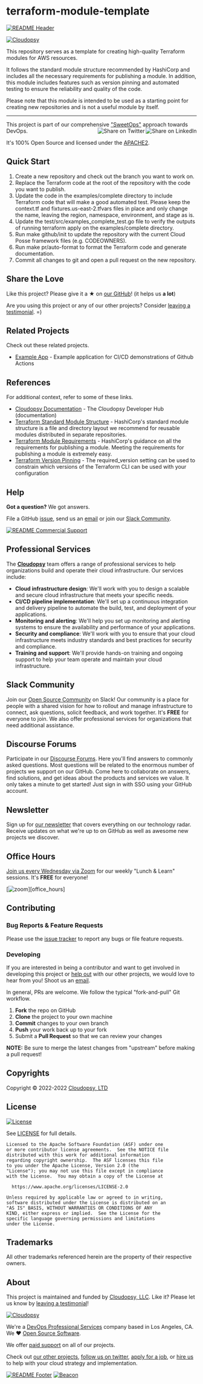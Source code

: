 
<!-- markdownlint-disable -->
# terraform-module-template
<!-- markdownlint-restore -->

[![README Header][readme_header_img]][readme_header_link]

[![Cloudopsy][logo]](https://cpco.io/homepage)

<!--




  ** DO NOT EDIT THIS FILE
  **
  ** This file was automatically generated by the `build-harness`.
  ** 1) Make all changes to `README.yaml`
  ** 2) Run `make init` (you only need to do this once)
  ** 3) Run`make readme` to rebuild this file.
  **
  ** (We maintain HUNDREDS of open source projects. This is how we maintain our sanity.)
  **





-->

This repository serves as a template for creating high-quality Terraform modules for AWS resources.

It follows the standard module structure recommended by HashiCorp and includes all the necessary requirements for publishing a module.
In addition, this module includes features such as version pinning and automated testing to ensure the reliability and quality of the code.

Please note that this module is intended to be used as a starting point for creating new repositories and is not a useful module by itself.

---

This project is part of our comprehensive ["SweetOps"](https://cpco.io/sweetops) approach towards DevOps.
[<img align="right" title="Share on LinkedIn" src="https://docs.cloudopsy.com/images/ionicons/social-linkedin-outline-2.0.1-16x16-999999.svg" />][share_linkedin]
[<img align="right" title="Share on Twitter" src="https://docs.cloudopsy.com/images/ionicons/social-twitter-outline-2.0.1-16x16-999999.svg" />][share_twitter]




It's 100% Open Source and licensed under the [APACHE2](LICENSE).

















## Quick Start

1. Create a new repository and check out the branch you want to work on.
2. Replace the Terraform code at the root of the repository with the code you want to publish.
3. Update the code in the examples/complete directory to include Terraform code that will make a good automated test. Please keep the context.tf and fixtures.us-east-2.tfvars files in place and only change the name, leaving the region, namespace, environment, and stage as is.
4. Update the test/src/examples_complete_test.go file to verify the outputs of running terraform apply on the examples/complete directory.
5. Run make github/init to update the repository with the current Cloud Posse framework files (e.g. CODEOWNERS).
6. Run make pr/auto-format to format the Terraform code and generate documentation.
7. Commit all changes to git and open a pull request on the new repository.






## Share the Love

Like this project? Please give it a ★ on [our GitHub](https://github.com/cloudopsy/terraform-module-template)! (it helps us **a lot**)

Are you using this project or any of our other projects? Consider [leaving a testimonial][testimonial]. =)



## Related Projects

Check out these related projects.

- [Example App](https://github.com/cloudopsy/example-app) - Example application for CI/CD demonstrations of Github Actions


## References

For additional context, refer to some of these links.

- [Cloudopsy Documentation](https://docs.cloudopsy.com) - The Cloudopsy Developer Hub (documentation)
- [Terraform Standard Module Structure](https://www.terraform.io/docs/language/modules/develop/structure.html) - HashiCorp's standard module structure is a file and directory layout we recommend for reusable modules distributed in separate repositories.
- [Terraform Module Requirements](https://www.terraform.io/docs/registry/modules/publish.html#requirements) - HashiCorp's guidance on all the requirements for publishing a module. Meeting the requirements for publishing a module is extremely easy.
- [Terraform Version Pinning](https://www.terraform.io/docs/language/settings/index.html#specifying-a-required-terraform-version) - The required_version setting can be used to constrain which versions of the Terraform CLI can be used with your configuration


## Help

**Got a question?** We got answers.

File a GitHub [issue](https://github.com/cloudopsy/terraform-module-template/issues), send us an [email][email] or join our [Slack Community][slack].

[![README Commercial Support][readme_commercial_support_img]][readme_commercial_support_link]

## Professional Services

The [**Cloudopsy**](https://cloudopsy.com) team offers a range of professional services to help organizations build and operate their cloud infrastructure. Our services include:

- **Cloud infrastructure design**: We'll work with you to design a scalable and secure cloud infrastructure that meets your specific needs.
- **CI/CD pipeline implementation**: We'll set up a continuous integration and delivery pipeline to automate the build, test, and deployment of your applications.
- **Monitoring and alerting**: We'll help you set up monitoring and alerting systems to ensure the availability and performance of your applications.
- **Security and compliance**: We'll work with you to ensure that your cloud infrastructure meets industry standards and best practices for security and compliance.
- **Training and support**: We'll provide hands-on training and ongoing support to help your team operate and maintain your cloud infrastructure.


## Slack Community
Join our [Open Source Community][slack] on Slack! Our community is a place for people with a shared vision for how to rollout and manage infrastructure to connect, ask questions, solicit feedback, and work together. It's **FREE** for everyone to join. We also offer professional services for organizations that need additional assistance.


## Discourse Forums

Participate in our [Discourse Forums][discourse]. Here you'll find answers to commonly asked questions. Most questions will be related to the enormous number of projects we support on our GitHub. Come here to collaborate on answers, find solutions, and get ideas about the products and services we value. It only takes a minute to get started! Just sign in with SSO using your GitHub account.

## Newsletter

Sign up for [our newsletter][newsletter] that covers everything on our technology radar.  Receive updates on what we're up to on GitHub as well as awesome new projects we discover.

## Office Hours

[Join us every Wednesday via Zoom][office_hours] for our weekly "Lunch & Learn" sessions. It's **FREE** for everyone!

[![zoom](https://img.cloudopsy.com/fit-in/200x200/https://cloudposse.com/wp-content/uploads/2019/08/Powered-by-Zoom.png")][office_hours]

## Contributing

### Bug Reports & Feature Requests

Please use the [issue tracker](https://github.com/cloudopsy/terraform-module-template/issues) to report any bugs or file feature requests.

### Developing

If you are interested in being a contributor and want to get involved in developing this project or [help out](https://cpco.io/help-out) with our other projects, we would love to hear from you! Shoot us an [email][email].

In general, PRs are welcome. We follow the typical "fork-and-pull" Git workflow.

 1. **Fork** the repo on GitHub
 2. **Clone** the project to your own machine
 3. **Commit** changes to your own branch
 4. **Push** your work back up to your fork
 5. Submit a **Pull Request** so that we can review your changes

**NOTE:** Be sure to merge the latest changes from "upstream" before making a pull request!



## Copyrights

Copyright © 2022-2022 [Cloudopsy, LTD](https://cloudopsy.com)





## License

[![License](https://img.shields.io/badge/License-Apache%202.0-blue.svg)](https://opensource.org/licenses/Apache-2.0)

See [LICENSE](LICENSE) for full details.

```text
Licensed to the Apache Software Foundation (ASF) under one
or more contributor license agreements.  See the NOTICE file
distributed with this work for additional information
regarding copyright ownership.  The ASF licenses this file
to you under the Apache License, Version 2.0 (the
"License"); you may not use this file except in compliance
with the License.  You may obtain a copy of the License at

  https://www.apache.org/licenses/LICENSE-2.0

Unless required by applicable law or agreed to in writing,
software distributed under the License is distributed on an
"AS IS" BASIS, WITHOUT WARRANTIES OR CONDITIONS OF ANY
KIND, either express or implied.  See the License for the
specific language governing permissions and limitations
under the License.
```









## Trademarks

All other trademarks referenced herein are the property of their respective owners.

## About

This project is maintained and funded by [Cloudopsy, LLC][website]. Like it? Please let us know by [leaving a testimonial][testimonial]!

[![Cloudopsy][logo]][website]

We're a [DevOps Professional Services][hire] company based in Los Angeles, CA. We ❤️  [Open Source Software][we_love_open_source].

We offer [paid support][commercial_support] on all of our projects.

Check out [our other projects][github], [follow us on twitter][twitter], [apply for a job][jobs], or [hire us][hire] to help with your cloud strategy and implementation.


[![README Footer][readme_footer_img]][readme_footer_link]
[![Beacon][beacon]][website]
<!-- markdownlint-disable -->
  [logo]: https://cloudopsy.com/logo-300x69.svg
  [docs]: https://cpco.io/docs?utm_source=github&utm_medium=readme&utm_campaign=cloudopsy/terraform-module-template&utm_content=docs
  [website]: https://cpco.io/homepage?utm_source=github&utm_medium=readme&utm_campaign=cloudopsy/terraform-module-template&utm_content=website
  [github]: https://cpco.io/github?utm_source=github&utm_medium=readme&utm_campaign=cloudopsy/terraform-module-template&utm_content=github
  [jobs]: https://cpco.io/jobs?utm_source=github&utm_medium=readme&utm_campaign=cloudopsy/terraform-module-template&utm_content=jobs
  [hire]: https://cpco.io/hire?utm_source=github&utm_medium=readme&utm_campaign=cloudopsy/terraform-module-template&utm_content=hire
  [slack]: https://cpco.io/slack?utm_source=github&utm_medium=readme&utm_campaign=cloudopsy/terraform-module-template&utm_content=slack
  [linkedin]: https://cpco.io/linkedin?utm_source=github&utm_medium=readme&utm_campaign=cloudopsy/terraform-module-template&utm_content=linkedin
  [twitter]: https://cpco.io/twitter?utm_source=github&utm_medium=readme&utm_campaign=cloudopsy/terraform-module-template&utm_content=twitter
  [testimonial]: https://cpco.io/leave-testimonial?utm_source=github&utm_medium=readme&utm_campaign=cloudopsy/terraform-module-template&utm_content=testimonial
  [office_hours]: https://cloudopsy.com/office-hours?utm_source=github&utm_medium=readme&utm_campaign=cloudopsy/terraform-module-template&utm_content=office_hours
  [newsletter]: https://cpco.io/newsletter?utm_source=github&utm_medium=readme&utm_campaign=cloudopsy/terraform-module-template&utm_content=newsletter
  [discourse]: https://ask.sweetops.com/?utm_source=github&utm_medium=readme&utm_campaign=cloudopsy/terraform-module-template&utm_content=discourse
  [email]: https://cpco.io/email?utm_source=github&utm_medium=readme&utm_campaign=cloudopsy/terraform-module-template&utm_content=email
  [commercial_support]: https://cpco.io/commercial-support?utm_source=github&utm_medium=readme&utm_campaign=cloudopsy/terraform-module-template&utm_content=commercial_support
  [we_love_open_source]: https://cpco.io/we-love-open-source?utm_source=github&utm_medium=readme&utm_campaign=cloudopsy/terraform-module-template&utm_content=we_love_open_source
  [terraform_modules]: https://cpco.io/terraform-modules?utm_source=github&utm_medium=readme&utm_campaign=cloudopsy/terraform-module-template&utm_content=terraform_modules
  [readme_header_img]: https://cloudopsy.com/readme/header/img
  [readme_header_link]: https://cloudopsy.com/readme/header/link?utm_source=github&utm_medium=readme&utm_campaign=cloudopsy/terraform-module-template&utm_content=readme_header_link
  [readme_footer_img]: https://cloudopsy.com/readme/footer/img
  [readme_footer_link]: https://cloudopsy.com/readme/footer/link?utm_source=github&utm_medium=readme&utm_campaign=cloudopsy/terraform-module-template&utm_content=readme_footer_link
  [readme_commercial_support_img]: https://cloudopsy.com/readme/commercial-support/img
  [readme_commercial_support_link]: https://cloudopsy.com/readme/commercial-support/link?utm_source=github&utm_medium=readme&utm_campaign=cloudopsy/terraform-module-template&utm_content=readme_commercial_support_link
  [share_twitter]: https://twitter.com/intent/tweet/?text=terraform-module-template&url=https://github.com/cloudopsy/terraform-module-template
  [share_linkedin]: https://www.linkedin.com/shareArticle?mini=true&title=terraform-module-template&url=https://github.com/cloudopsy/terraform-module-template
  [share_reddit]: https://reddit.com/submit/?url=https://github.com/cloudopsy/terraform-module-template
  [share_facebook]: https://facebook.com/sharer/sharer.php?u=https://github.com/cloudopsy/terraform-module-template
  [share_googleplus]: https://plus.google.com/share?url=https://github.com/cloudopsy/terraform-module-template
  [share_email]: mailto:?subject=terraform-module-template&body=https://github.com/cloudopsy/terraform-module-template
  [beacon]: https://ga-beacon.cloudopsy.com/UA-76589703-4/cloudopsy/terraform-module-template?pixel&cs=github&cm=readme&an=terraform-module-template
<!-- markdownlint-restore -->